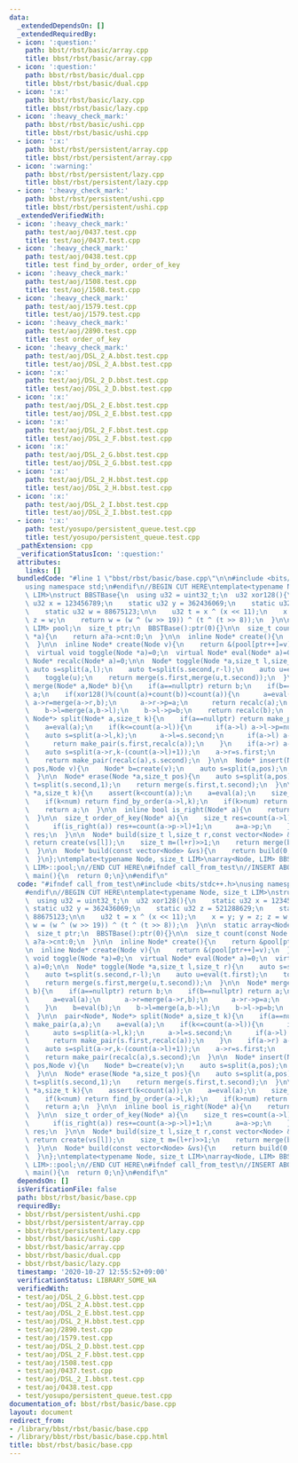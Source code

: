 ```yaml
---
data:
  _extendedDependsOn: []
  _extendedRequiredBy:
  - icon: ':question:'
    path: bbst/rbst/basic/array.cpp
    title: bbst/rbst/basic/array.cpp
  - icon: ':question:'
    path: bbst/rbst/basic/dual.cpp
    title: bbst/rbst/basic/dual.cpp
  - icon: ':x:'
    path: bbst/rbst/basic/lazy.cpp
    title: bbst/rbst/basic/lazy.cpp
  - icon: ':heavy_check_mark:'
    path: bbst/rbst/basic/ushi.cpp
    title: bbst/rbst/basic/ushi.cpp
  - icon: ':x:'
    path: bbst/rbst/persistent/array.cpp
    title: bbst/rbst/persistent/array.cpp
  - icon: ':warning:'
    path: bbst/rbst/persistent/lazy.cpp
    title: bbst/rbst/persistent/lazy.cpp
  - icon: ':heavy_check_mark:'
    path: bbst/rbst/persistent/ushi.cpp
    title: bbst/rbst/persistent/ushi.cpp
  _extendedVerifiedWith:
  - icon: ':heavy_check_mark:'
    path: test/aoj/0437.test.cpp
    title: test/aoj/0437.test.cpp
  - icon: ':heavy_check_mark:'
    path: test/aoj/0438.test.cpp
    title: test find_by_order, order_of_key
  - icon: ':heavy_check_mark:'
    path: test/aoj/1508.test.cpp
    title: test/aoj/1508.test.cpp
  - icon: ':heavy_check_mark:'
    path: test/aoj/1579.test.cpp
    title: test/aoj/1579.test.cpp
  - icon: ':heavy_check_mark:'
    path: test/aoj/2890.test.cpp
    title: test order_of_key
  - icon: ':heavy_check_mark:'
    path: test/aoj/DSL_2_A.bbst.test.cpp
    title: test/aoj/DSL_2_A.bbst.test.cpp
  - icon: ':x:'
    path: test/aoj/DSL_2_D.bbst.test.cpp
    title: test/aoj/DSL_2_D.bbst.test.cpp
  - icon: ':x:'
    path: test/aoj/DSL_2_E.bbst.test.cpp
    title: test/aoj/DSL_2_E.bbst.test.cpp
  - icon: ':x:'
    path: test/aoj/DSL_2_F.bbst.test.cpp
    title: test/aoj/DSL_2_F.bbst.test.cpp
  - icon: ':x:'
    path: test/aoj/DSL_2_G.bbst.test.cpp
    title: test/aoj/DSL_2_G.bbst.test.cpp
  - icon: ':x:'
    path: test/aoj/DSL_2_H.bbst.test.cpp
    title: test/aoj/DSL_2_H.bbst.test.cpp
  - icon: ':x:'
    path: test/aoj/DSL_2_I.bbst.test.cpp
    title: test/aoj/DSL_2_I.bbst.test.cpp
  - icon: ':x:'
    path: test/yosupo/persistent_queue.test.cpp
    title: test/yosupo/persistent_queue.test.cpp
  _pathExtension: cpp
  _verificationStatusIcon: ':question:'
  attributes:
    links: []
  bundledCode: "#line 1 \"bbst/rbst/basic/base.cpp\"\n\n#include <bits/stdc++.h>\n\
    using namespace std;\n#endif\n//BEGIN CUT HERE\ntemplate<typename Node, size_t\
    \ LIM>\nstruct BBSTBase{\n  using u32 = uint32_t;\n  u32 xor128(){\n    static\
    \ u32 x = 123456789;\n    static u32 y = 362436069;\n    static u32 z = 521288629;\n\
    \    static u32 w = 88675123;\n\n    u32 t = x ^ (x << 11);\n    x = y; y = z;\
    \ z = w;\n    return w = (w ^ (w >> 19)) ^ (t ^ (t >> 8));\n  }\n\n  static array<Node,\
    \ LIM> pool;\n  size_t ptr;\n  BBSTBase():ptr(0){}\n\n  size_t count(const Node\
    \ *a){\n    return a?a->cnt:0;\n  }\n\n  inline Node* create(){\n    return &pool[ptr++];\n\
    \  }\n\n  inline Node* create(Node v){\n    return &(pool[ptr++]=v);\n  }\n\n\
    \  virtual void toggle(Node *a)=0;\n  virtual Node* eval(Node* a)=0;\n  virtual\
    \ Node* recalc(Node* a)=0;\n\n  Node* toggle(Node *a,size_t l,size_t r){\n   \
    \ auto s=split(a,l);\n    auto t=split(s.second,r-l);\n    auto u=eval(t.first);\n\
    \    toggle(u);\n    return merge(s.first,merge(u,t.second));\n  }\n\n  Node*\
    \ merge(Node* a,Node* b){\n    if(a==nullptr) return b;\n    if(b==nullptr) return\
    \ a;\n    if(xor128()%(count(a)+count(b))<count(a)){\n      a=eval(a);\n     \
    \ a->r=merge(a->r,b);\n      a->r->p=a;\n      return recalc(a);\n    }\n    b=eval(b);\n\
    \    b->l=merge(a,b->l);\n    b->l->p=b;\n    return recalc(b);\n  }\n\n  pair<Node*,\
    \ Node*> split(Node* a,size_t k){\n    if(a==nullptr) return make_pair(a,a);\n\
    \    a=eval(a);\n    if(k<=count(a->l)){\n      if(a->l) a->l->p=nullptr;\n  \
    \    auto s=split(a->l,k);\n      a->l=s.second;\n      if(a->l) a->l->p=a;\n\
    \      return make_pair(s.first,recalc(a));\n    }\n    if(a->r) a->r->p=nullptr;\n\
    \    auto s=split(a->r,k-(count(a->l)+1));\n    a->r=s.first;\n    if(a->r) a->r->p=a;\n\
    \    return make_pair(recalc(a),s.second);\n  }\n\n  Node* insert(Node *a,size_t\
    \ pos,Node v){\n    Node* b=create(v);\n    auto s=split(a,pos);\n    return merge(merge(s.first,b),s.second);\n\
    \  }\n\n  Node* erase(Node *a,size_t pos){\n    auto s=split(a,pos);\n    auto\
    \ t=split(s.second,1);\n    return merge(s.first,t.second);\n  }\n\n  Node* find_by_order(Node\
    \ *a,size_t k){\n    assert(k<count(a));\n    a=eval(a);\n    size_t num=count(a->l);\n\
    \    if(k<num) return find_by_order(a->l,k);\n    if(k>num) return find_by_order(a->r,k-(num+1));\n\
    \    return a;\n  }\n\n  inline bool is_right(Node* a){\n    return a->p and a->p->r==a;\n\
    \  }\n\n  size_t order_of_key(Node* a){\n    size_t res=count(a->l);\n    while(a){\n\
    \      if(is_right(a)) res+=count(a->p->l)+1;\n      a=a->p;\n    }\n    return\
    \ res;\n  }\n\n  Node* build(size_t l,size_t r,const vector<Node> &vs){\n    if(l+1==r)\
    \ return create(vs[l]);\n    size_t m=(l+r)>>1;\n    return merge(build(l,m,vs),build(m,r,vs));\n\
    \  }\n\n  Node* build(const vector<Node> &vs){\n    return build(0,vs.size(),vs);\n\
    \  }\n};\ntemplate<typename Node, size_t LIM>\narray<Node, LIM> BBSTBase<Node,\
    \ LIM>::pool;\n//END CUT HERE\n#ifndef call_from_test\n//INSERT ABOVE HERE\nsigned\
    \ main(){\n  return 0;\n}\n#endif\n"
  code: "#ifndef call_from_test\n#include <bits/stdc++.h>\nusing namespace std;\n\
    #endif\n//BEGIN CUT HERE\ntemplate<typename Node, size_t LIM>\nstruct BBSTBase{\n\
    \  using u32 = uint32_t;\n  u32 xor128(){\n    static u32 x = 123456789;\n   \
    \ static u32 y = 362436069;\n    static u32 z = 521288629;\n    static u32 w =\
    \ 88675123;\n\n    u32 t = x ^ (x << 11);\n    x = y; y = z; z = w;\n    return\
    \ w = (w ^ (w >> 19)) ^ (t ^ (t >> 8));\n  }\n\n  static array<Node, LIM> pool;\n\
    \  size_t ptr;\n  BBSTBase():ptr(0){}\n\n  size_t count(const Node *a){\n    return\
    \ a?a->cnt:0;\n  }\n\n  inline Node* create(){\n    return &pool[ptr++];\n  }\n\
    \n  inline Node* create(Node v){\n    return &(pool[ptr++]=v);\n  }\n\n  virtual\
    \ void toggle(Node *a)=0;\n  virtual Node* eval(Node* a)=0;\n  virtual Node* recalc(Node*\
    \ a)=0;\n\n  Node* toggle(Node *a,size_t l,size_t r){\n    auto s=split(a,l);\n\
    \    auto t=split(s.second,r-l);\n    auto u=eval(t.first);\n    toggle(u);\n\
    \    return merge(s.first,merge(u,t.second));\n  }\n\n  Node* merge(Node* a,Node*\
    \ b){\n    if(a==nullptr) return b;\n    if(b==nullptr) return a;\n    if(xor128()%(count(a)+count(b))<count(a)){\n\
    \      a=eval(a);\n      a->r=merge(a->r,b);\n      a->r->p=a;\n      return recalc(a);\n\
    \    }\n    b=eval(b);\n    b->l=merge(a,b->l);\n    b->l->p=b;\n    return recalc(b);\n\
    \  }\n\n  pair<Node*, Node*> split(Node* a,size_t k){\n    if(a==nullptr) return\
    \ make_pair(a,a);\n    a=eval(a);\n    if(k<=count(a->l)){\n      if(a->l) a->l->p=nullptr;\n\
    \      auto s=split(a->l,k);\n      a->l=s.second;\n      if(a->l) a->l->p=a;\n\
    \      return make_pair(s.first,recalc(a));\n    }\n    if(a->r) a->r->p=nullptr;\n\
    \    auto s=split(a->r,k-(count(a->l)+1));\n    a->r=s.first;\n    if(a->r) a->r->p=a;\n\
    \    return make_pair(recalc(a),s.second);\n  }\n\n  Node* insert(Node *a,size_t\
    \ pos,Node v){\n    Node* b=create(v);\n    auto s=split(a,pos);\n    return merge(merge(s.first,b),s.second);\n\
    \  }\n\n  Node* erase(Node *a,size_t pos){\n    auto s=split(a,pos);\n    auto\
    \ t=split(s.second,1);\n    return merge(s.first,t.second);\n  }\n\n  Node* find_by_order(Node\
    \ *a,size_t k){\n    assert(k<count(a));\n    a=eval(a);\n    size_t num=count(a->l);\n\
    \    if(k<num) return find_by_order(a->l,k);\n    if(k>num) return find_by_order(a->r,k-(num+1));\n\
    \    return a;\n  }\n\n  inline bool is_right(Node* a){\n    return a->p and a->p->r==a;\n\
    \  }\n\n  size_t order_of_key(Node* a){\n    size_t res=count(a->l);\n    while(a){\n\
    \      if(is_right(a)) res+=count(a->p->l)+1;\n      a=a->p;\n    }\n    return\
    \ res;\n  }\n\n  Node* build(size_t l,size_t r,const vector<Node> &vs){\n    if(l+1==r)\
    \ return create(vs[l]);\n    size_t m=(l+r)>>1;\n    return merge(build(l,m,vs),build(m,r,vs));\n\
    \  }\n\n  Node* build(const vector<Node> &vs){\n    return build(0,vs.size(),vs);\n\
    \  }\n};\ntemplate<typename Node, size_t LIM>\narray<Node, LIM> BBSTBase<Node,\
    \ LIM>::pool;\n//END CUT HERE\n#ifndef call_from_test\n//INSERT ABOVE HERE\nsigned\
    \ main(){\n  return 0;\n}\n#endif\n"
  dependsOn: []
  isVerificationFile: false
  path: bbst/rbst/basic/base.cpp
  requiredBy:
  - bbst/rbst/persistent/ushi.cpp
  - bbst/rbst/persistent/array.cpp
  - bbst/rbst/persistent/lazy.cpp
  - bbst/rbst/basic/ushi.cpp
  - bbst/rbst/basic/array.cpp
  - bbst/rbst/basic/dual.cpp
  - bbst/rbst/basic/lazy.cpp
  timestamp: '2020-10-27 12:55:52+09:00'
  verificationStatus: LIBRARY_SOME_WA
  verifiedWith:
  - test/aoj/DSL_2_G.bbst.test.cpp
  - test/aoj/DSL_2_A.bbst.test.cpp
  - test/aoj/DSL_2_E.bbst.test.cpp
  - test/aoj/DSL_2_H.bbst.test.cpp
  - test/aoj/2890.test.cpp
  - test/aoj/1579.test.cpp
  - test/aoj/DSL_2_D.bbst.test.cpp
  - test/aoj/DSL_2_F.bbst.test.cpp
  - test/aoj/1508.test.cpp
  - test/aoj/0437.test.cpp
  - test/aoj/DSL_2_I.bbst.test.cpp
  - test/aoj/0438.test.cpp
  - test/yosupo/persistent_queue.test.cpp
documentation_of: bbst/rbst/basic/base.cpp
layout: document
redirect_from:
- /library/bbst/rbst/basic/base.cpp
- /library/bbst/rbst/basic/base.cpp.html
title: bbst/rbst/basic/base.cpp
---
```

